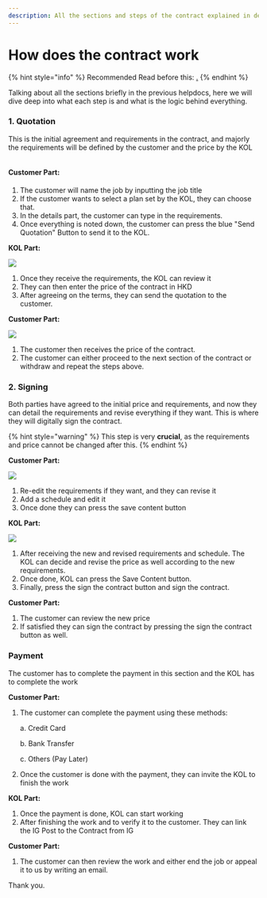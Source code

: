 ```yaml
---
description: All the sections and steps of the contract explained in detail.
---
```


# How does the contract work

{% hint style="info" %}
Recommended Read before this: [.](./ "mention")
{% endhint %}

Talking about all the sections briefly in the previous helpdocs, here we will dive deep into what each step is and what is the logic behind everything.

### 1. Quotation

This is the initial agreement and requirements in the contract, and majorly the requirements will be defined by the customer and the price by the KOL

<figure><img src="../../.gitbook/assets/image (14) (1).png" alt=""><figcaption></figcaption></figure>

#### Customer Part:

1. The customer will name the job by inputting the job title&#x20;
2. If the customer wants to select a plan set by the KOL, they can choose that.
3. In the details part, the customer can type in the requirements.&#x20;
4. Once everything is noted down, the customer can press the blue "Send Quotation" Button to send it to the KOL.

**KOL Part:**

![](<../../.gitbook/assets/image (2).png>)

1. Once they receive the requirements, the KOL can review it
2. They can then enter the price of the contract in HKD
3. After agreeing on the terms, they can send the quotation to the customer.

**Customer Part:**

![](<../../.gitbook/assets/image (7).png>)

1. The customer then receives the price of the contract.
2. The customer can either proceed to the next section of the contract or withdraw and repeat the steps above.

### 2. Signing

Both parties have agreed to the initial price and requirements, and now they can detail the requirements and revise everything if they want. This is where they will digitally sign the contract.

{% hint style="warning" %}
This step is very **crucial**, as the requirements and price cannot be changed after this.
{% endhint %}

**Customer Part:**

![](<../../.gitbook/assets/image (15) (1).png>)

1. Re-edit the requirements if they want, and they can revise it
2. Add a schedule and edit it
3. Once done they can press the save content button

**KOL Part:**

![](<../../.gitbook/assets/image (16) (1).png>)

1. After receiving the new and revised requirements and schedule. The KOL can decide and revise the price as well according to the new requirements.
2. Once done, KOL can press the Save Content button.
3. Finally, press the sign the contract button and sign the contract.

**Customer Part:**

1. The customer can review the new price
2. If satisfied they can sign the contract by pressing the sign the contract button as well.

### Payment

The customer has to complete the payment in this section and the KOL has to complete the work

**Customer Part:**

1.  The customer can complete the payment using these methods:

    a. Credit Card

    b. Bank Transfer

    c. Others (Pay Later)
2. Once the customer is done with the payment, they can invite the KOL to finish the work

**KOL Part:**

1. Once the payment is done, KOL can start working
2. After finishing the work and to verify it to the customer. They can link the IG Post to the Contract from IG

**Customer Part:**

1. The customer can then review the work and either end the job or appeal it to us by writing an email.

Thank you.
